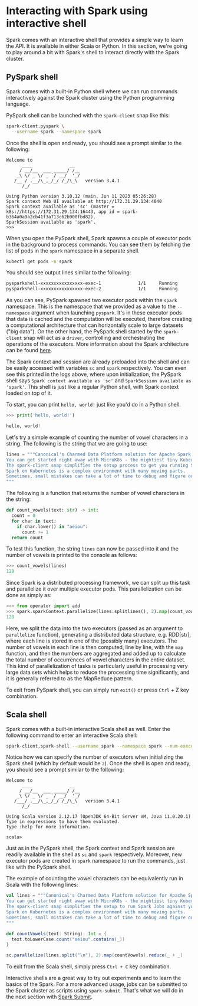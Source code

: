 # Interacting with Spark using interactive shell

Spark comes with an interactive shell that provides a simple way to learn the API. It is available in either Scala or Python. In this section, we're going to play around a bit with Spark's shell to interact directly with the Spark cluster.

## PySpark shell

Spark comes with a built-in Python shell where we can run commands interactively against the Spark cluster using the Python programming language.

PySpark shell can be launched with the `spark-client` snap like this:

```bash
spark-client.pyspark \
  --username spark --namespace spark
```

Once the shell is open and ready, you should see a prompt similar to the following:

```
Welcome to
      ____              __
     / __/__  ___ _____/ /__
    _\ \/ _ \/ _ `/ __/  '_/
   /__ / .__/\_,_/_/ /_/\_\   version 3.4.1
      /_/

Using Python version 3.10.12 (main, Jun 11 2023 05:26:28)
Spark context Web UI available at http://172.31.29.134:4040
Spark context available as 'sc' (master = k8s://https://172.31.29.134:16443, app id = spark-b364a0a9a2cb41f3a713c62b900fbd82).
SparkSession available as 'spark'.
>>> 
```

When you open the PySpark shell, Spark spawns a couple of executor pods in the background to process commands. You can see them by fetching the list of pods in the `spark` namespace in a separate shell.

```bash
kubectl get pods -n spark
```

You should see output lines similar to the following:
```bash
pysparkshell-xxxxxxxxxxxxxxxx-exec-1              1/1     Running            0          xs
pysparkshell-xxxxxxxxxxxxxxxx-exec-2              1/1     Running            0          xs
```

As you can see, PySpark spawned two executor pods within the `spark` namespace. This is the namespace that we provided as a value to the `--namespace` argument when launching `pyspark`. It's in these executor pods that data is cached and the computation will be executed, therefore creating a computational architecture that can horizontally scale to large datasets ("big data"). On the other hand, the PySpark shell started by the `spark-client` snap will act as a `driver`, controlling and orchestrating the operations of the executors. More information about the Spark architecture can be found [here](https://spark.apache.org/docs/latest/cluster-overview.html).

The Spark context and session are already preloaded into the shell and can be easily accessed with variables `sc` and `spark` respectively. You can even see this printed in the logs above, where upon initialization, the PySpark shell says `Spark context available as 'sc'` and `SparkSession available as 'spark'`. This shell is just like a regular Python shell, with Spark context loaded on top of it.

To start, you can print `hello, world!` just like you'd do in a Python shell.

```python
>>> print('hello, world!')

hello, world!
```

Let's try a simple example of counting the number of vowel characters in a string. The following is the string that we are going to use:

```python
lines = """Canonical's Charmed Data Platform solution for Apache Spark runs Spark Jobs on your Kubernetes cluster.
You can get started right away with MicroK8s - the mightiest tiny Kubernetes distro around! 
The spark-client snap simplifies the setup process to get you running Spark Jobs against your Kubernetes cluster. 
Spark on Kubernetes is a complex environment with many moving parts.
Sometimes, small mistakes can take a lot of time to debug and figure out.
"""
```

The following is a function that returns the number of vowel characters in the string:

```python
def count_vowels(text: str) -> int:
  count = 0
  for char in text:
    if char.lower() in "aeiou":
      count += 1
  return count
```

To test this function, the string `lines` can now be passed into it and the number of vowels is printed to the console as follows:

```python
>>> count_vowels(lines)
128
```

Since Spark is a distributed processing framework, we can split up this task and parallelize it over multiple executor pods. This parallelization can be done as simply as:

```python
>>> from operator import add
>>> spark.sparkContext.parallelize(lines.splitlines(), 2).map(count_vowels).reduce(add)
128
```

Here, we split the data into the two executors (passed as an argument to `parallelize` function), generating a distributed data structure, e.g. RDD[str], where each line is stored in one of the (possibly many) executors. The number of vowels in each line is then computed, line by line, with the `map` function, and then the numbers are aggregated and added up to calculate the total number of occurrences of vowel characters in the entire dataset. This kind of parallelization of tasks is particularly useful in processing very large data sets which helps to reduce the processing time significantly, and it is generally referred to as the MapReduce pattern.

To exit from PySpark shell, you can simply run `exit()` or press `Ctrl` + Z key combination.

## Scala shell

Spark comes with a built-in interactive Scala shell as well. Enter the following command to enter an interactive Scala shell:

```bash
spark-client.spark-shell --username spark --namespace spark --num-executors 4
```

Notice how we can specify the number of executors when initializing the Spark shell (which by default would be `2`). Once the shell is open and ready, you should see a prompt similar to the following:

```
Welcome to
      ____              __
     / __/__  ___ _____/ /__
    _\ \/ _ \/ _ `/ __/  '_/
   /___/ .__/\_,_/_/ /_/\_\   version 3.4.1
      /_/
         
Using Scala version 2.12.17 (OpenJDK 64-Bit Server VM, Java 11.0.20.1)
Type in expressions to have them evaluated.
Type :help for more information.

scala> 
```

Just as in the PySpark shell, the Spark context and Spark session are readily available in the shell as `sc` and `spark` respectively. Moreover, new executor pods are created in `spark` namespace to run the commands, just like with the PySpark shell.

The example of counting the vowel characters can be equivalently run in Scala with the following lines:

```scala
val lines = """Canonical's Charmed Data Platform solution for Apache Spark runs Spark Jobs on your Kubernetes cluster.
You can get started right away with MicroK8s - the mightiest tiny Kubernetes distro around! 
The spark-client snap simplifies the setup to run Spark Jobs against your Kubernetes cluster. 
Spark on Kubernetes is a complex environment with many moving parts.
Sometimes, small mistakes can take a lot of time to debug and figure out.
"""

def countVowels(text: String): Int = {
  text.toLowerCase.count("aeiou".contains(_))
}

sc.parallelize(lines.split("\n"), 2).map(countVowels).reduce(_ + _)
```

To exit from the Scala shell, simply press `Ctrl + C` key combination.

Interactive shells are a great way to try out experiments and to learn the basics of the Spark. For a more advanced usage, jobs can be submitted to the Spark cluster as scripts using `spark-submit`. That's what we will do in the next section with [Spark Submit](/t/13231).
